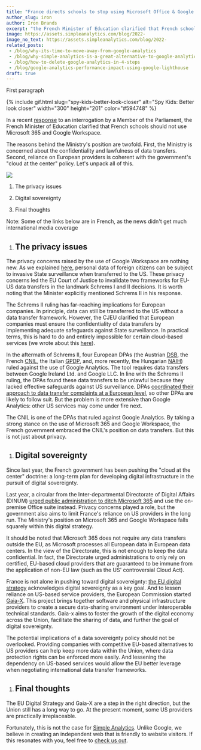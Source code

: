 ```yaml
---
title: "France directs schools to stop using Microsoft Office & Google Workspace"
author_slug: iron
author: Iron Brands
excerpt: "the French Minister of Education clarified that French schools should not use Microsoft 365 and Google Workspace"
image: https://assets.simpleanalytics.com/blog/2022-
image_no_text: https://assets.simpleanalytics.com/blog/2022-
related_posts:
 - /blog/why-its-time-to-move-away-from-google-analytics
 - /blog/why-simple-analytics-is-a-great-alternative-to-google-analytics
 - /blog/how-to-delete-google-analytics-in-4-steps
 - /blog/google-analytics-performance-impact-using-google-lighthouse
draft: true
---
```


First paragraph

{% include gif.html slug="spy-kids-better-look-closer" alt="Spy Kids: Better look closer" width="300" height="201" color="#594748" %}

In a recent [response](https://questions.assemblee-nationale.fr/q16/16-971QE.htm) to an interrogation by a Member of the Parliament, the French Minister of Education clarified that French schools should not use Microsoft 365 and Google Workspace.

The reasons behind the Ministry's position are twofold. First, the Ministry is concerned about the confidentiality and lawfulness of data transfers. Second, reliance on European providers is coherent with the government's "cloud at the center" policy. Let's unpack all of this.

![](https://lh4.googleusercontent.com/_we1m_N1M0lgNDgUWpBgtrVPJYSNaCB6PQEzqyzLQhux8ZaOtaw_cmWUdvvvmWqfLPt_hptoNM0YNoVDJBWIaGNAZFHjcaC8jy-7JyDrRvpq99HkObEzz8Ztct7tHdn3fufJRF99p4r9GeEpvFl9CpGzssmvP2Tbe5c6KafvzvtaRvCyzCgYWJlSM8S_jA)

1.  The privacy issues
2.  Digital sovereignty

3.  Final thoughts

Note: Some of the links below are in French, as the news didn't get much international media coverage

1.  The privacy issues
    ------------------

The privacy concerns raised by the use of Google Workspace are nothing new. As we explained [here](https://www.simpleanalytics.com/blog/how-to-move-forward-with-data-transfers-between-the-eu-us#2-us-data-transfers-a-long-story-short), personal data of foreign citizens can be subject to invasive State surveillance when transferred to the US. These privacy concerns led the EU Court of Justice to invalidate two frameworks for EU-US data transfers in the landmark Schrems I and II decisions. It is worth noting that the Minister explicitly mentioned Schrems II in his response.

The Schrems II ruling has far-reaching implications for European companies. In principle, data can still be transferred to the US without a data transfer framework. However, the CJEU clarified that European companies must ensure the confidentiality of data transfers by implementing adequate safeguards against State surveillance. In practical terms, this is hard to do and entirely impossible for certain cloud-based services (we wrote about this [here](https://www.simpleanalytics.com/blog/how-to-move-forward-with-data-transfers-between-the-eu-us#3-supplementary-measures-for-data-transfers)).

In the aftermath of Schrems II, four European DPAs (the Austrian [DSB](https://gdprhub.eu/index.php?title=DSB_(Austria)_-_2021-0.586.257_(D155.027)), the French [CNIL](https://gdprhub.eu/index.php?title=DSB_(Austria)_-_2021-0.586.257_(D155.027)), the Italian [GPDP](https://gdprhub.eu/index.php?title=Garante_per_la_protezione_dei_dati_personali_(Italy)_-_9782890), and, more recently, the Hungarian [NAIH](https://gdprhub.eu/index.php?title=NAIH_(Hungary)_-_NAIH-3561-4/2022)) ruled against the use of Google Analytics. The tool requires data transfers between Google Ireland Ltd. and Google LLC. In line with the Schrems II ruling, the DPAs found these data transfers to be unlawful because they lacked effective safeguards against US surveillance. DPAs [coordinated their approach to data transfer complaints at a European level](https://edpb.europa.eu/news/news/2020/european-data-protection-board-thirty-seventh-plenary-session-guidelines-controller_en), so other DPAs are likely to follow suit. But the problem is more extensive than Google Analytics: other US services may come under fire next.

The CNIL is one of the DPAs that ruled against Google Analytics. By taking a strong stance on the use of Microsoft 365 and Google Workspace, the French government embraced the CNIL's position on data transfers. But this is not just about privacy.

1.  Digital sovereignty
    -------------------

Since last year, the French government has been pushing the "cloud at the center" doctrine: a long-term plan for developing digital infrastructure in the pursuit of digital sovereignty.

Last year, a circular from the Inter-departmental Directorate of Digital Affairs (DINUM) [urged public administration to ditch Microsoft 365](https://cloud-computing.developpez.com/actu/318885/La-DINUM-estime-que-Microsoft-365-n-est-pas-conforme-a-la-strategie-Cloud-au-centre-de-l-Etat-Francais-dans-une-circulaire-adressee-aux-secretaires-generaux-des-ministeres/) and use the on-premise Office suite instead. Privacy concerns played a role, but the government also aims to limit France's reliance on US providers in the long run. The Ministry's position on Microsoft 365 and Google Workspace falls squarely within this digital strategy.

It should be noted that Microsoft 365 does not require any data transfers outside the EU, as Microsoft processes all European data in European data centers. In the view of the Directorate, this is not enough to keep the data confidential. In fact, the Directorate urged administrations to only rely on certified, EU-based cloud providers that are guaranteed to be immune from the application of non-EU law (such as the US' controversial Cloud Act).

France is not alone in pushing toward digital sovereignty: [the EU digital strategy](https://ec.europa.eu/info/strategy/priorities-2019-2024/europe-fit-digital-age_en) acknowledges digital sovereignty as a key goal. And to lessen reliance on US-based service providers, the European Commission started [Gaia-X](https://gaia-x.eu/what-is-gaia-x/). This project brings together software and physical infrastructure providers to create a secure data-sharing environment under interoperable technical standards. Gaia-x aims to foster the growth of the digital economy across the Union, facilitate the sharing of data, and further the goal of digital sovereignty.

The potential implications of a data sovereignty policy should not be overlooked. Providing companies with competitive EU-based alternatives to US providers can help keep more data within the Union, where data protection rights can be enforced more easily. And lessening the dependency on US-based services would allow the EU better leverage when negotiating international data transfer frameworks.

1.  Final thoughts
    --------------

The EU Digital Strategy and Gaia-X are a step in the right direction, but the Union still has a long way to go. At the present moment, some US providers are practically irreplaceable.

Fortunately, this is not the case for [Simple Analytics](https://www.simpleanalytics.com/). Unlike Google, we believe in creating an independent web that is friendly to website visitors. If this resonates with you, feel free to [check us out](https://simpleanalytics.com/simpleanalytics.com).
